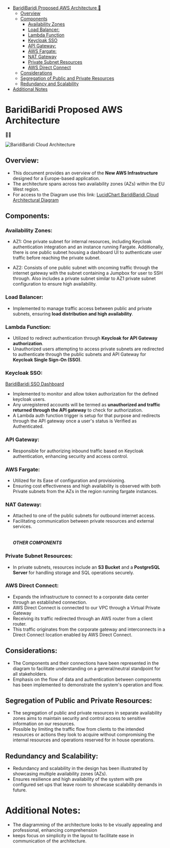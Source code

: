 - [BaridiBaridi Proposed AWS Architecture :mage:](#baridibaridi-proposed-aws-architecture)
  * [Overview](#overview)
  * [Components](#components)
    + [Availability Zones](#availability-zones)
    + [Load Balancer:](#load-balancer)
    + [Lambda Function](#lambda-function)
    + [Keycloak SSO ](#keycloak-sso)
    + [API Gateway:](#api-gateway)
    + [AWS Fargate:](#aws-fargate)
    + [NAT Gateway](#nat-gateway)
    + [Private Subnet Resources](#private-subnet-resources)
    + [AWS Direct Connect](#aws-direct-connect)
  * [Considerations](#considerations)
  * [Segregation of Public and Private Resources](#segregation-of-public-and-private-resources)
  * [Redundancy and Scalability](#redundancy-and-scalability)
- [Additional Notes](#additional-notes)



# BaridiBaridi Proposed AWS Architecture
🧙‍♂️

![BaridiBaridi Cloud Architecture](https://github.com/patzpaull/dummy/assets/159112522/1bdce07e-bd0a-4b01-821d-dba9b05075ee)

## Overview:
- This document provides an overview of the <strong>New AWS Infrastructure</strong> designed for a Europe-based application. 
- The architecture spans across two availability zones (AZs) within the EU West region.
- For access to the Diagram use this link: [LucidChart BaridiBaridi Cloud Architectural Diagram](https://lucid.app/lucidchart/9efe005b-0cb5-4211-b47c-4fed21c241c4/edit?viewport_loc=-345%2C-5402%2C2267%2C1471%2C0_0&invitationId=inv_5ecfbd35-132e-4146-a09d-7aafb7ec5227)

## Components:

### Availability Zones:

- AZ1: One private subnet for internal resources, including Keycloak authentication integration and an instance running Fargate. Additionally, there is one public subnet housing a dashboard UI to authenticate user traffic before reaching the private subnet.

- AZ2: Consists of one public subnet with oncoming traffic through the internet gateway with the subnet containing a Jumpbox for user to SSH through. Also includes a private subnet similar to AZ1 private subnet configuration to ensure high availability.

### Load Balancer:
- Implemented to manage traffic access between public and private subnets, ensuring <strong>load distribution and high availability</strong>.

### Lambda Function:
- Utilized to redirect authentication through <strong>Keycloak for API Gateway authorization</strong>. 
- Unauthorized users attempting to access private subnets are redirected to authenticate through the public subnets and API Gateway for <strong>Keycloak Single Sign-On (SSO)</strong>.

### Keycloak SSO:
[BaridiBaridi SSO Dashboard](https://sso.baridibaridi.co.tz/)
- Implemented to monitor and allow token authorization for the defined keycloak users. 
- Any unregistered accounts will be termed as <strong>unauthorized and traffic returned through the API gateway</strong> to check for authorization. 
- A Lambda auth function trigger is setup for that purpose and redirects through the API gateway once a user's status is Verified as Authenticated.

### API Gateway:
- Responsible for authorizing inbound traffic based on Keycloak authentication, enhancing security and access control.

### AWS Fargate:
- Utilized for its Ease of configuration and provisioning.
- Ensuring cost effectiveness and high availability is observed with both Private subnets from the AZs in the region running fargate instances. 

### NAT Gateway: 
- Attached to one of the public subnets for outbound internet access. 
- Facilitating communication between private resources and external services.
<br><br><br>
<strong>*OTHER COMPONENTS*</strong>
### Private Subnet Resources:
- In private subnets, resources include an <strong>S3 Bucket</strong> and a <strong>PostgreSQL Server</strong> for handling storage and SQL operations securely.

### AWS Direct Connect:
- Expands the infrastructure to connect to a corporate data center through an established connection.
- AWS Direct Connect is connected to our VPC through a Virtual Private Gateway
- Receiving its traffic redirected through an AWS router from a client router.
- This traffic originates from the corporate gateway and interconnects in a Direct Connect location enabled by AWS Direct Connect.

## Considerations:

- The Components and their connections have been represented in the diagram to facilitate understanding on a general/neutral standpoint for all stakeholders.
- Emphasis on the flow of data and authentication between components has been implemented to demonstrate the system's operation and flow.


## Segregation of Public and Private Resources:

- The segregation of public and private resources in separate availability zones aims to maintain security and control access to sensitive information on our resources. 
- Possible by limiting the traffic flow from clients to the intended resources or actions they look to acquire without compromising the internal resources and operations reserved for in house operations.

## Redundancy and Scalability:

- Redundancy and scalability in the design has been illustrated by showcasing multiple availability zones (AZs).
- Ensures resilience and high availability of the system with pre configured set ups that leave room to showcase scalability demands in future.

# Additional Notes:
- The diagramming of the architecture looks to be visually appealing and professional, enhancing comprehension 
- keeps focus on simplicity in the layout to facilitate ease in communication of the architecture.
